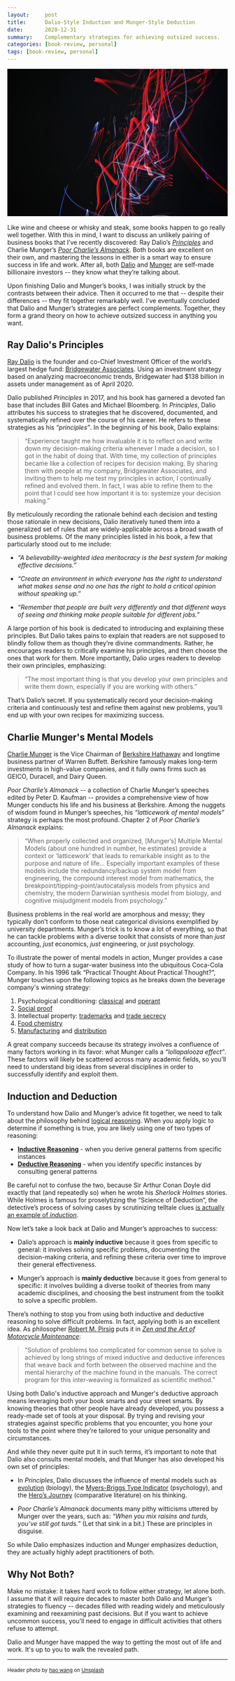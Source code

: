 ```yaml
---
layout:     post
title:      Dalio-Style Induction and Munger-Style Deduction
date:       2020-12-31
summary:    Complementary strategies for achieving outsized success.
categories: [book-review, personal]
tags: [book-review, personal]
---
```


<img src = "/assets/images/hao-wang-pVq6YhmDPtk-unsplash.jpg">

Like wine and cheese or whisky and steak, some books happen to go really well together. With this in mind, I want to discuss an unlikely pairing of business books that I’ve recently discovered: Ray Dalio’s [_Principles_](https://www.amazon.com/Principles-Life-Work-Ray-Dalio/dp/1501124021/ref=sr_1_1?dchild=1&keywords=principles&qid=1609282164&sr=8-1) and Charlie Munger’s [_Poor Charlie’s Almanack_](https://www.amazon.com/Poor-Charlies-Almanack-Charles-Expanded/dp/1578645018/ref=sr_1_1?dchild=1&keywords=poor+charlie%27s+almanack&qid=1609282200&sr=8-1). Both books are excellent on their own, and mastering the lessons in either is a smart way to ensure success in life and work. After all, both [Dalio](https://www.forbes.com/profile/ray-dalio/) and [Munger](https://www.forbes.com/profile/charles-munger/?sh=277fc78d697a) are self-made billionaire investors -- they know what they’re talking about.

Upon finishing Dalio and Munger’s books, I was initially struck by the contrasts between their advice. Then it occurred to me that -- despite their differences -- they fit together remarkably well. I’ve eventually concluded that Dalio and Munger’s strategies are perfect complements. Together, they form a grand theory on how to achieve outsized success in anything you want.

## Ray Dalio's Principles

[Ray Dalio](https://en.wikipedia.org/wiki/Ray_Dalio) is the founder and co-Chief Investment Officer of the world’s largest hedge fund: [Bridgewater Associates](https://en.wikipedia.org/wiki/Bridgewater_Associates). Using an investment strategy based on analyzing macroeconomic trends, Bridgewater had $138 billion in assets under management as of April 2020.

Dalio published _Principles_ in 2017, and his book has garnered a devoted fan base that includes Bill Gates and Michael Bloomberg. In _Principles_, Dalio attributes his success to strategies that he discovered, documented, and systematically refined over the course of his career. He refers to these strategies as his _“principles”_. In the beginning of his book, Dalio explains:

>“Experience taught me how invaluable it is to reflect on and write down my decision-making criteria whenever I made a decision, so I got in the habit of doing that. With time, my collection of principles became like a collection of recipes for decision making. By sharing them with people at my company, Bridgewater Associates, and inviting them to help me test my principles in action, I continually refined and evolved them. In fact, I was able to refine them to the point that I could see how important it is to: systemize your decision making.”

By meticulously recording the rationale behind each decision and testing those rationale in new decisions, Dalio iteratively tuned them into a generalized set of rules that are widely-applicable across a broad swath of business problems. Of the many principles listed in his book, a few that particularly stood out to me include:

* _“A believability-weighted idea meritocracy is the best system for making effective decisions.”_

* _“Create an environment in which everyone has the right to understand what makes sense and no one has the right to hold a critical opinion without speaking up.”_

* _“Remember that people are built very differently and that different ways of seeing and thinking make people suitable for different jobs.”_

A large portion of his book is dedicated to introducing and explaining these principles. But Dalio takes pains to explain that readers are not supposed to blindly follow them as though they’re divine commandments. Rather, he encourages readers to critically examine his principles, and then choose the ones that work for them. More importantly, Dalio urges readers to develop their own principles, emphasizing:

> “The most important thing is that you develop your own principles and write them down, especially if you are working with others.”

That’s Dalio’s secret. If you systematically record your decision-making criteria and continuously test and refine them against new problems, you’ll end up with your own recipes for maximizing success.

## Charlie Munger's Mental Models

[Charlie Munger](https://en.wikipedia.org/wiki/Charlie_Munger) is the Vice Chairman of [Berkshire Hathaway](https://en.wikipedia.org/wiki/Berkshire_Hathaway) and longtime business partner of Warren Buffett. Berkshire famously makes long-term investments in high-value companies, and it fully owns firms such as GEICO, Duracell, and Dairy Queen.

_Poor Charlie’s Almanack_ -- a collection of Charlie Munger’s speeches edited by Peter D. Kaufman -- provides a comprehensive view of how Munger conducts his life and his business at Berkshire. Among the nuggets of wisdom found in Munger’s speeches, his _“latticework of mental models”_ strategy is perhaps the most profound. Chapter 2 of _Poor Charlie’s Almanack_ explains:

> “When properly collected and organized, [Munger’s] Multiple Mental Models (about one hundred in number, he estimates) provide a context or ‘latticework’ that leads to remarkable insight as to the purpose and nature of life… Especially important examples of these models include the redundancy/backup system model from engineering, the compound interest model from mathematics, the breakpoint/tipping-point/autocatalysis models from physics and chemistry, the modern Darwinian synthesis model from biology, and cognitive misjudgment models from psychology.”

Business problems in the real world are amorphous and messy; they typically don’t conform to those neat categorical divisions exemplified by university departments. Munger’s trick is to know a lot of everything, so that he can tackle problems with a diverse toolkit that consists of more than _just_ accounting, _just_ economics, _just_ engineering, or _just_ psychology.

To illustrate the power of mental models in action, Munger provides a case study of how to turn a sugar-water business into the ubiquitous Coca-Cola Company. In his 1996 talk “Practical Thought About Practical Thought?”, Munger touches upon the following topics as he breaks down the beverage company's winning strategy:

1. Psychological conditioning: [classical](https://en.wikipedia.org/wiki/Classical_conditioning) and [operant](https://en.wikipedia.org/wiki/Operant_conditioning)
2. [Social proof](https://en.wikipedia.org/wiki/Social_proof)
3. Intellectual property: [trademarks](https://en.wikipedia.org/wiki/Trademark) and [trade secrecy](https://en.wikipedia.org/wiki/Trade_secret)
4. [Food chemistry](https://en.wikipedia.org/wiki/Food_chemistry)
5. [Manufacturing](https://en.wikipedia.org/wiki/Manufacturing) and [distribution](https://en.wikipedia.org/wiki/Food_distribution)

A great company succeeds because its strategy involves a confluence of many factors working in its favor: what Munger calls a _“lollapalooza effect”_. These factors will likely be scattered across many academic fields, so you’ll need to understand big ideas from several disciplines in order to successfully identify and exploit them.

## Induction and Deduction

To understand how Dalio and Munger’s advice fit together, we need to talk about the philosophy behind [logical reasoning](https://en.wikipedia.org/wiki/Logical_reasoning). When you apply logic to determine if something is true, you are likely using one of two types of reasoning:

* [**Inductive Reasoning**](https://en.wikipedia.org/wiki/Inductive_reasoning) - when you derive general patterns from specific instances
* [**Deductive Reasoning**](https://en.wikipedia.org/wiki/Deductive_reasoning) - when you identify specific instances by consulting general patterns

Be careful not to confuse the two, because Sir Arthur Conan Doyle did exactly that (and repeatedly so) when he wrote his _Sherlock Holmes_ stories. While Holmes is famous for proselytizing the “Science of Deduction”, the detective’s process of solving cases by scrutinizing telltale clues [is actually an example of _induction_](https://fs.blog/2018/05/deductive-inductive-reasoning/).

Now let’s take a look back at Dalio and Munger’s approaches to success:

* Dalio’s approach is **mainly inductive** because it goes from specific to general: it involves solving specific problems, documenting the decision-making criteria, and refining these criteria over time to improve their general effectiveness.

* Munger’s approach is **mainly deductive** because it goes from general to specific: it involves building a diverse toolkit of theories from many academic disciplines, and choosing the best instrument from the toolkit to solve a specific problem.

There’s nothing to stop you from using both inductive and deductive reasoning to solve difficult problems. In fact, applying both is an excellent idea. As philosopher [Robert M. Pirsig](https://en.wikipedia.org/wiki/Robert_M._Pirsig) puts it  in [_Zen and the Art of Motorcycle Maintenance_](https://www.amazon.com/Zen-Art-Motorcycle-Maintenance-Inquiry-ebook/dp/B0026772N8/ref=tmm_kin_swatch_0?_encoding=UTF8&qid=1609462627&sr=8-2):

> “Solution of problems too complicated for common sense to solve is achieved by long strings of mixed inductive and deductive inferences that weave back and forth between the observed machine and the mental hierarchy of the machine found in the manuals. The correct program for this inter-weaving is formalized as scientific method.”

Using both Dalio's inductive approach and Munger's deductive approach means leveraging both your book smarts and your street smarts. By knowing theories that other people have already developed, you possess a ready-made set of tools at your disposal. By trying and revising your strategies against specific problems that you encounter, you hone your tools to the point where they’re tailored to your unique personality and circumstances.

And while they never quite put it in such terms, it’s important to note that Dalio also consults mental models, and that Munger has also developed his own set of principles:

* In _Principles_, Dalio discusses the influence of mental models such as [evolution](https://en.wikipedia.org/wiki/Evolution) (biology), the [Myers-Briggs Type Indicator](https://en.wikipedia.org/wiki/Myers–Briggs_Type_Indicator) (psychology), and the [Hero’s Journey](https://en.wikipedia.org/wiki/Hero%27s_journey) (comparative literature) on his thinking.

* _Poor Charlie’s Almanack_ documents many pithy witticisms uttered by Munger over the years, such as: _“When you mix raisins and turds, you’ve still got turds.”_ (Let that sink in a bit.) These are principles in disguise.

So while Dalio emphasizes induction and Munger emphasizes deduction, they are actually highly adept practitioners of both.

## Why Not Both?

Make no mistake: it takes hard work to follow either strategy, let alone both. I assume that it will require decades to master both Dalio and Munger’s strategies to fluency -- decades filled with reading widely and meticulously examining and reexamining past decisions. But if you want to achieve uncommon success, you'll need to engage in difficult activities that others refuse to attempt.

Dalio and Munger have mapped the way to getting the most out of life and work. It's up to you to walk the revealed path.


---
<small>Header photo by <a href="https://unsplash.com/@danranwanghao?utm_source=unsplash&amp;utm_medium=referral&amp;utm_content=creditCopyText">hao wang</a> on <a href="https://unsplash.com/?utm_source=unsplash&amp;utm_medium=referral&amp;utm_content=creditCopyText">Unsplash</a></small>
